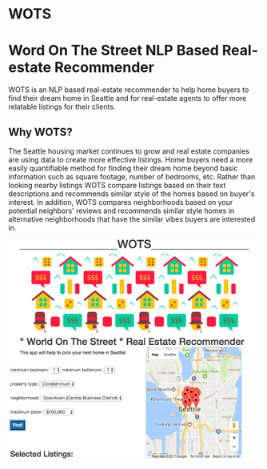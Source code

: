 # WOTS
# Word On The Street NLP Based Real-estate Recommender
WOTS is an NLP based real-estate recommender to help home buyers to find their dream home in Seattle and for real-estate agents to offer more relatable listings for their clients.

## Why WOTS?
The Seattle housing market continues to grow and real estate companies are using data to create more effective listings. Home buyers need a more easily quantifiable method for finding their dream home beyond basic information such as square footage, number of bedrooms, etc. Rather than looking nearby listings WOTS compare listings based on their text descriptions and recommends similar style of the homes based on buyer's interest. In addition, WOTS compares neighborhoods based on your potential neighbors' reviews and recommends similar style homes in alternative neighborhoods that have the similar vibes buyers are interested in.

![](img/wots_app.png)
